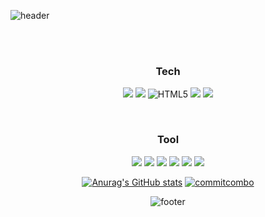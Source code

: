 ![header](https://capsule-render.vercel.app/api?type=waving&color=gradient&height=300&section=header&text=ldh7228&fontAlignY=40&fontSize=100&desc=&descAlignY=65&animation=twinkling)

<div align="center">

<br /><br />
  <h3>Tech</h3>
  
  <a href="#"><img src="https://img.shields.io/badge/JavaScript-F7DF1E?style=flat&logo=JavaScript&logoColor=black"/></a>
  <a href="#"><img src="https://img.shields.io/badge/CSS-1572B6?style=flat&logo=CSS3&logoColor=white"/></a>
  ![HTML5](https://img.shields.io/badge/HTML5-E34F26?style=flat-square&logo=HTML5&logoColor=FFFFFF)
  <a href="#"><img src="https://img.shields.io/badge/C-A8B9CC?style=flat-square&logo=C&logoColor=white"/></a>
  <a href="#"><img src="https://img.shields.io/badge/Python-3776AB?style=flat-square&logo=Python&logoColor=white"/></a>

<br />
  <h3>Tool</h3>
  <a href="#"><img src="https://img.shields.io/badge/GitKraken-179287?style=flat-square&logo=GitKraken&logoColor=white"/></a>
  <a href="#"><img src="https://img.shields.io/badge/Git-F05032?style=flat-square&logo=Git&logoColor=white"/></a>
  <a href="#"><img src="https://img.shields.io/badge/Atom-66595C?style=flat-square&logo=Atom&logoColor=white"/></a>
  <a href="#"><img src="https://img.shields.io/badge/Visual Studio-5C2D91?style=flat-square&logo=Visual-Studio&logoColor=white"/></a>
  <a href="#"><img src="https://img.shields.io/badge/Visual Studio Code-007ACC?style=flat-square&logo=Visual-Studio-Code&logoColor=white"/></a>
  <a href="#"><img src="https://img.shields.io/badge/Slack-4A154B?style=flat-square&logo=Slack&logoColor=white"/></a>
  
[![Anurag's GitHub stats](https://github-readme-stats.vercel.app/api?username=eastcopper&show_icons=true&theme=radical)](https://github.com/eastcopper)
  [![commitcombo](http://commitcombo.com/theme?user=eastcopper&theme=DeepOcean&v=1)](https://github.com/eastcopper/CommitCombo)
  
 ![footer](https://capsule-render.vercel.app/api?section=footer&type=waving&color=e2e4e3&height=130)
